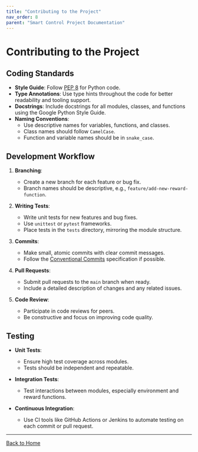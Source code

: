 ```yaml
---
title: "Contributing to the Project"
nav_order: 8
parent: "Smart Control Project Documentation"
---
```


# Contributing to the Project

## Coding Standards

- **Style Guide**: Follow [PEP 8](https://www.python.org/dev/peps/pep-0008/) for Python code.
- **Type Annotations**: Use type hints throughout the code for better readability and tooling support.
- **Docstrings**: Include docstrings for all modules, classes, and functions using the Google Python Style Guide.
- **Naming Conventions**:
  - Use descriptive names for variables, functions, and classes.
  - Class names should follow `CamelCase`.
  - Function and variable names should be in `snake_case`.

## Development Workflow

1. **Branching**:

   - Create a new branch for each feature or bug fix.
   - Branch names should be descriptive, e.g., `feature/add-new-reward-function`.

2. **Writing Tests**:

   - Write unit tests for new features and bug fixes.
   - Use `unittest` or `pytest` frameworks.
   - Place tests in the `tests` directory, mirroring the module structure.

3. **Commits**:

   - Make small, atomic commits with clear commit messages.
   - Follow the [Conventional Commits](https://www.conventionalcommits.org/) specification if possible.

4. **Pull Requests**:

   - Submit pull requests to the `main` branch when ready.
   - Include a detailed description of changes and any related issues.

5. **Code Review**:

   - Participate in code reviews for peers.
   - Be constructive and focus on improving code quality.

## Testing

- **Unit Tests**:

  - Ensure high test coverage across modules.
  - Tests should be independent and repeatable.

- **Integration Tests**:

  - Test interactions between modules, especially environment and reward functions.

- **Continuous Integration**:

  - Use CI tools like GitHub Actions or Jenkins to automate testing on each commit or pull request.

---

[Back to Home](../index.md)
